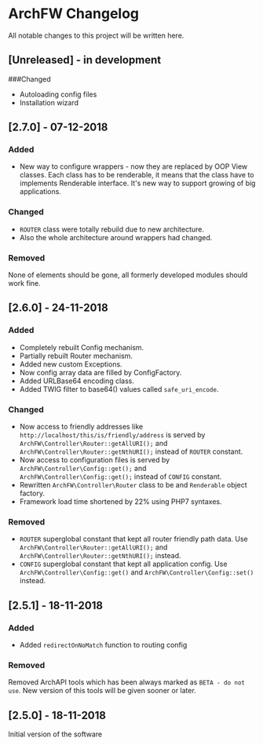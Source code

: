 # ArchFW Changelog

All notable changes to this project will be written here.

## [Unreleased] - in development

###Changed
- Autoloading config files
- Installation wizard

## [2.7.0] - 07-12-2018
### Added
- New way to configure wrappers - now they are replaced by OOP View classes. Each class has to be renderable, it 
means that the class have to implements Renderable interface. It's new way to support growing of big applications.
### Changed
- `ROUTER` class were totally rebuild due to new architecture.
- Also the whole architecture around wrappers had changed.

### Removed
None of elements should be gone, all formerly developed modules should work fine.

## [2.6.0] - 24-11-2018
### Added
- Completely rebuilt Config mechanism.
- Partially rebuilt Router mechanism.
- Added new custom Exceptions.
- Now config array data are filled by ConfigFactory.
- Added URLBase64 encoding class.
- Added TWIG filter to base64() values called `safe_uri_encode`.
### Changed
- Now access to friendly addresses like `http://localhost/this/is/friendly/address` is served by 
`ArchFW\Controller\Router::getAllURI();` and `ArchFW\Controller\Router::getNthURI();` instead of `ROUTER` constant.
- Now access to configuration files is served by 
`ArchFW\Controller\Config::get();` and `ArchFW\Controller\Config::get();` instead of `CONFIG` constant.
- Rewritten `ArchFW\Controller\Router` class to be and `Renderable` object factory.
- Framework load time shortened by 22% using PHP7 syntaxes.

### Removed
- `ROUTER` superglobal constant that kept all router friendly path data. Use `ArchFW\Controller\Router::getAllURI();` 
and 
`ArchFW\Controller\Router::getNthURI();` instead.
- `CONFIG` superglobal constant that kept all application config. Use `ArchFW\Controller\Config::get()` and 
`ArchFW\Controller\Config::set()` instead.

## [2.5.1] - 18-11-2018
### Added
- Added `redirectOnNoMatch` function to routing config
### Removed
Removed ArchAPI tools which has been always marked as `BETA - do not use`. New version of this tools will be given 
sooner or later.

## [2.5.0] - 18-11-2018
Initial version of the software